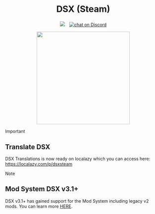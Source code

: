<h1 align="center">DSX (Steam)</h1>
<h3 align="center"></h3>

<p align="center">
  <a href="https://localazy.com/p/dsxsteam" alt="langs">
        <img src="https://connect.localazy.com/status/dsxsteam?&style=for-the-badge&content=langs" /></a>⠀
  <a href="https://discord.gg/PUThpCFByn">
        <img src="https://img.shields.io/discord/836790685784211486?logo=discord&label=Discord&style=for-the-badge&color=228B22"
         alt="chat on Discord"></a>
</p>
<p align="center">
  <a href="https://store.steampowered.com/app/1812620/DSX/"><img src="https://github.com/Paliverse/DualSenseX/raw/main/imgs/AvailableOnSteam.png" width="300" height="auto" align="center"/></a>
</p>

> [!IMPORTANT]
>## Translate DSX
>DSX Translations is now ready on localazy which you can access here: <https://localazy.com/p/dsxsteam>

> [!NOTE]
>## Mod System DSX v3.1+
>DSX v3.1+ has gained support for the Mod System including legacy v2 mods.
> You can learn more [HERE](https://github.com/Paliverse/DSX/tree/main/Mod%20System%20(DSX%20v3)#dsx-mod-system).

